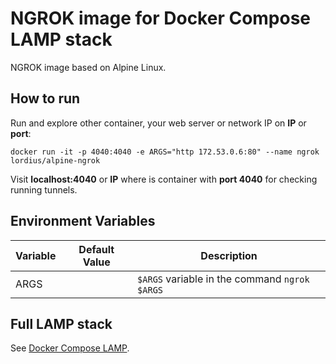 # NGROK image for Docker Compose LAMP stack
NGROK image based on Alpine Linux.

## How to run

Run and explore other container, your web server or network IP on **IP** or **port**:

`docker run -it -p 4040:4040 -e ARGS="http 172.53.0.6:80" --name ngrok lordius/alpine-ngrok`

Visit **localhost:4040** or **IP** where is container with **port 4040** for checking running tunnels.

## Environment Variables

| Variable                          | Default Value | Description |
| --------------------------------- | ------------- | ----------- |
| ARGS                              |               | `$ARGS` variable in the command `ngrok $ARGS` |

## Full LAMP stack

See [Docker Compose LAMP](https://github.com/a-kom/docker-compose-lamp).
